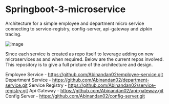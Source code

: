 # Springboot-3-microservice

Architecture for a simple employee and department micro service connecting to service-registry, config-server, api-gateway and zipkin tracing.

![image](https://github.com/Abinandan02/Springboot-3-microservice/assets/82743546/1d7dc09f-a126-448e-a637-7558ae5b31c5)

Since each service is created as repo itself to leverage adding on new microservices as and when required.
Below are the current repos involved.
This repository is to give a full pricture of the architecture and design.

Employee Service - https://github.com/Abinandan02/employee-service.git
Department Service - https://github.com/Abinandan02/department-service.git
Service Registry - https://github.com/Abinandan02/service-registry.git
Api Gateway - https://github.com/Abinandan02/api-gateway.git
Config Server - https://github.com/Abinandan02/config-server.git
